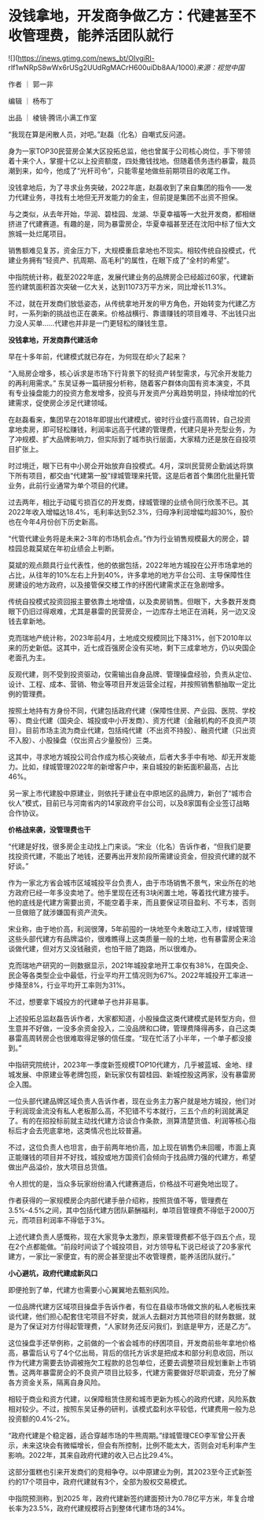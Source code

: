 # 没钱拿地，开发商争做乙方：代建甚至不收管理费，能养活团队就行

![](https://inews.gtimg.com/news_bt/OIvgiRI-
rIf1wNRpS8wWx6rUSg2UUdRgMACrH600uiDb8AA/1000)_来源：视觉中国_

作者 ｜ 郭一非

编辑 ｜ 杨布丁

出品 ｜ 棱镜·腾讯小满工作室

“我现在算是闲散人员，对吧。”赵磊（化名）自嘲式反问道。

身为一家TOP30民营房企某大区投拓总监，他也曾属于公司核心岗位，手下带领着十来个人，掌握十亿以上投资额度，四处撒钱找地。但随着债务违约暴雷，裁员潮到来，如今，他成了“光杆司令”，只能零星地做些前期项目的收尾工作。

没钱拿地后，为了寻求业务突破，2022年底，赵磊收到了来自集团的指令——发力代建业务，寻找有土地但无开发能力的金主，但前提是集团不出资不担保。

与之类似，从去年开始，华润、碧桂园、龙湖、华夏幸福等一大批开发商，都相继挤进了代建赛道。有趣的是，同为暴雷房企，华夏幸福甚至还在沈阳中标了恒大文旅城一处烂尾项目。

销售额难见复苏，资金压力下，大规模重启拿地也不现实。相较传统自投模式，代建业务拥有“轻资产、抗周期、高毛利”的属性，在眼下成了“全村的希望”。

中指院统计称，截至2022年底，发展代建业务的品牌房企已经超过60家，代建新签约建筑面积首次突破一亿大关，达到11073万平方米，同比增长11.3%。

不过，就在开发商们放低姿态，从传统拿地开发的甲方角色，开始转变为代建乙方时，一系列新的挑战也正在袭来。价格战横行、靠谱赚钱的项目难寻、不出钱只出力没人买单……代建也并非是一门更轻松的赚钱生意。

**没钱拿地，开发商靠代建活命**

早在十多年前，代建模式就已存在，为何现在却火了起来？

“入局房企增多，核心诉求是市场下行背景下的轻资产转型需求，与冗余开发能力的再利用需求。”
东吴证券一篇研报分析称，随着客户群体向国有资本演变，不具有专业操盘能力的投资方愈发增多，投资与开发资产分离趋势明显，持续增加的代建需求，促使房企涉足代建领域。

在赵磊看来，集团早在2018年即提出代建模式，彼时行业盛行高周转，自己投资拿地卖房，即可轻松赚钱，利润率远高于代建的管理费，代建只是补充型业务，为了冲规模、扩大品牌影响力，但实际到了城市执行层面，大家精力还是放在自投项目扩张上。

时过境迁，眼下已有中小房企开始放弃自投模式。4月，深圳民营房企勤诚达将旗下所有项目，都交由“代建第一股”绿城管理来托管。这是后者首个集团化批量托管业务，此前行业通常为单个项目的代建。

过去两年，相比于动辄亏损百亿的开发商，绿城管理的业绩令同行欣羡不已。其2022年收入增幅达18.4%，毛利率达到52.3%，归母净利润增幅均超30%，股价也在今年4月份创下历史新高。

“代管代建业务将是未来2-3年的市场机会点。”作为行业销售规模最大的房企，碧桂园总裁莫斌在年初业绩会上判断。

莫斌的观点颇具行业代表性，他的依据包括，2022年地方城投在公开市场拿地的占比，从往年的10%左右上升到40%，许多拿地的地方平台公司、主导保障性住房建设的地方政府，以及接管保交楼工作的纾困代建需求正在急剧增多。

传统自投模式投资回报主要依靠土地增值，以及卖房销售。但眼下，大多数开发商眼下仍旧过得艰难，尤其是暴雷的民营房企，一边库存土地正在消耗，另一边又没钱去拿新地。

克而瑞地产统计称，2023年前4月，土地成交规模同比下降31%，创下2010年以来的历史新低。这其中，近七成百强房企没有买地，剩下三成拿地方，仍以央国企老面孔为主。

反观代建，则不受到投资驱动，仅需输出自身品牌、管理操盘经验，负责从定位、设计、工程、成本、营销、物业等项目开发运营全过程，并按照销售额抽取一定比例的管理费。

按照土地持有方身份不同，代建包括政府代建（保障性住房、产业园、医院、学校等）、商业代建（国央企、城投或中小开发商）、资方代建（金融机构的不良资产项目）。目前市场主流为商业代建，包括纯代建（不出资不持股）、融资代建（只出资不入股）、小股操盘（仅出资占少量股份）三类。

这其中，寻求地方城投公司合作成为核心突破点，后者大多手中有地、却无开发能力。比如，绿城管理2022年的新增客户中，来自城投的新拓面积最高，占比46%。

另一家上市代建股中原建业，则依托于建业在中原地区的品牌力，新创了“城市合伙人”模式，目前已与河南省内的14家政府平台公司，以及8家国有企业签订战略合作协议。

**价格战来袭，没管理费也干**

“代建是好找，很多房企主动找上门来谈。“宋业（化名）告诉作者，“但我们是要找投资代建，不能出了地钱，还要再出开发阶段所需建设资金，但投资代建的就不好谈。”

作为一家北方省会城市区域城投平台负责人，由于市场销售不景气，宋业所在的地方政府已经一年多没卖地了。他手里现在还有3块闲置土地，等着找代建方接手。他的底线是代建方需要出资，不能空着手来，而且要保证项目盈利、不亏本，否则一旦做赔了就涉嫌国有资产流失。

宋业称，由于地价高，利润很薄，5年前囤的一块地至今未敢动工入市，绿城管理这些头部代建方有品牌溢价，很难瞧得上这类质量一般的土地，也有暴雷房企来洽谈做代建，但对方又没钱融资，也怕干赔了跑路，所以很难办。

克而瑞地产研究的一则数据显示，2021年城投拿地开工率仅有38%，在国央企、民企等各类型企业中最低，行业平均开工情况则为67%。2022年城投开工率进一步降至8%，行业平均开工率则为31%。

不过，想要拿下城投方的代建单子也并非易事。

上述投拓总监赵磊告诉作者，大家都知道，小股操盘这类代建模式是转型方向，但生意并不好做，一没多余资金投入，二没品牌和口碑，管理费降得再多，自己这类暴雷高周转房企也很难取得足够的信任度。“现在忙活了小半年，一个单子都没接到。”

中指研究院统计，2023年一季度新签规模TOP10代建方，几乎被蓝城、金地、绿城发展、中原建业等老牌包揽，新玩家仅有碧桂园、新城控股这两家，没有暴雷房企入围。

一位头部代建品牌区域负责人告诉作者，现在业务主力客户就是地方城投，他们对于利润现金流没有私人老板那么高，不犯错不亏本就行，三五个点的利润就满足了。有的在招投标前就主动找代建方洽谈合作条款，测算清楚货值、利润等核心指标后才会去兜底拿地，这类情况也比较普遍。

不过，这位负责人也坦言，由于前两年地价高，加上现在销售仍未回暖，市面上真正能赚钱的项目并不好找，城投或地方国资们会倾向于找品牌力强的代建方，希望做出产品溢价，放大项目总货值。

令人担忧的是，当众多玩家纷纷涌入代建赛道后，价格战不可避免地出现了。

作者获得的一家规模房企内部代建手册介绍称，按照货值不等，管理费在3.5%-4.5%之间，其中包括代建方团队薪酬福利，单项目管理费不得低于2000万元，而项目利润率不得低于3%。

上述代建负责人感慨称，现在大家竞争太激烈，原来管理费都不低于四五个点，现在2个点都能做。“前段时间谈了个城投项目，对方领导私下说已经谈了20多家代建方，一家比一家便宜，有的房企甚至提出不收管理费，能养活团队就行。”

**小心避坑，政府代建成新风口**

即便抢到了单，代建方也需要小心翼翼地去甄别风险。

一位品牌代建方区域项目操盘手告诉作者，有位在县级市场做文旅的私人老板找来谈代建，他们担心配套住宅项目不好卖，就派人去翻对方其他项目的财务数据，就是为了保证对方付得起管理费，“人家财务还反问我们，到底是甲方，还是乙方”。

这位操盘手还举例称，之前做的一个省会城市的纾困项目，开发商前些年拿地价格高，暴雷后认亏了4个亿出局，背后的信托方诉求是把成本和部分利息收回，所以作为代建方需要去协调被拖欠工程款的总包单位，还要去调整项目规划重新上市销售。这两年暴雷房企的不良资产项目比较多，代建方需要做好尽职调查，充分了解各方资金关系，隔离自身风险。

相较于商业和资方代建，以保障租赁住房和城市更新为核心的政府代建，风险系数相对较少。不过，按照东吴证券的研判，该模式盈利水平较低，代建费用一般为总投资额的0.4%-2%。

“政府代建是个稳定器，适合穿越市场的牛熊周期。”绿城管理CEO李军曾公开表示，未来这块会有微幅增长，但会有所控制，比例不能太大，否则会对毛利率产生影响。2022年，其来自政府代建的收入已占比29.4%。

这部分蛋糕也引来开发商们的竞相争夺。以中原建业为例，其2023至今正式新签约的17个项目中，政府代建就有3个，全部为股权交易模式。

中指院预测称，到2025 年，政府代建新签约建面预计为0.78亿平方米，年复合增长率为23.5%，政府代建规模将占到整体代建市场的34%。

